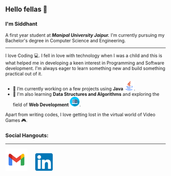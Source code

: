 ## Hello fellas :wave:
### I'm **Siddhant**

A first year student at ***Manipal University Jaipur.***
I'm currently pursuing my Bachelor's degree in Computer Science and Engineering.
***
I love Coding :computer:. I fell in love with technology when I was a child and this is what helped me in developing a keen interest in Programming and Software development. I'm always eager to learn something new and build something practical out of it.

- 🔭 I’m currently working on a few projects using **Java** <img src="https://github.com/Geralt-Of-Rivia-Witcher/Geralt-Of-Rivia-Witcher/blob/main/java.png" width="30" height="30">.
- 🌱 I'm also learning **Data Structures and Algorithms** and exploring the field of **Web Development** <img src="https://github.com/Geralt-Of-Rivia-Witcher/Geralt-Of-Rivia-Witcher/blob/main/web.png" width="30" height="30">.

Apart from writing codes, I love getting lost in the virtual world of Video Games :video_game:.


### Social Hangouts:
***
[<img src="https://github.com/Geralt-Of-Rivia-Witcher/Geralt-Of-Rivia-Witcher/blob/main/gmail.svg" width="70" height="70">](mailto:singhsiddhantkumar@gmail.com) &nbsp;&nbsp;&nbsp;&nbsp; [<img src="https://github.com/Geralt-Of-Rivia-Witcher/Geralt-Of-Rivia-Witcher/blob/main/linkedin.png" width="55" height="55">](https://www.linkedin.com/in/siddhant-kumar-singh-ab57491b6/)
